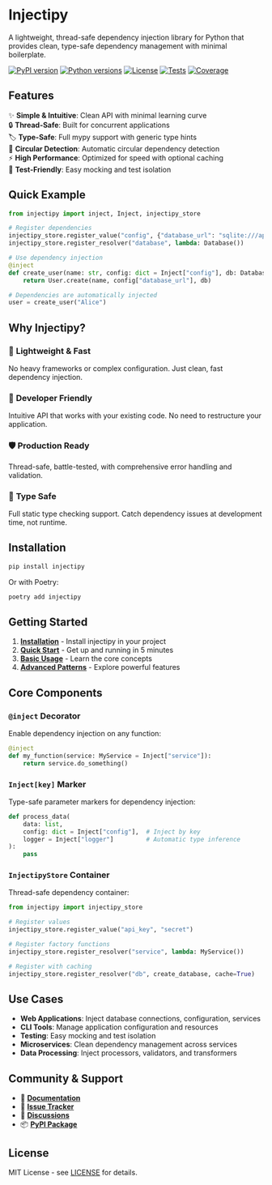 # Injectipy

A lightweight, thread-safe dependency injection library for Python that provides clean, type-safe dependency management with minimal boilerplate.

[![PyPI version](https://badge.fury.io/py/injectipy.svg)](https://badge.fury.io/py/injectipy)
[![Python versions](https://img.shields.io/pypi/pyversions/injectipy.svg)](https://pypi.org/project/injectipy/)
[![License](https://img.shields.io/github/license/Wimonder/injectipy.svg)](https://github.com/Wimonder/injectipy/blob/main/LICENSE)
[![Tests](https://github.com/Wimonder/injectipy/workflows/CI/badge.svg)](https://github.com/Wimonder/injectipy/actions)
[![Coverage](https://codecov.io/gh/Wimonder/injectipy/branch/main/graph/badge.svg)](https://codecov.io/gh/Wimonder/injectipy)

## Features

✨ **Simple & Intuitive**: Clean API with minimal learning curve  
🔒 **Thread-Safe**: Built for concurrent applications  
🏷️ **Type-Safe**: Full mypy support with generic type hints  
🔄 **Circular Detection**: Automatic circular dependency detection  
⚡ **High Performance**: Optimized for speed with optional caching  
🧪 **Test-Friendly**: Easy mocking and test isolation  

## Quick Example

```python
from injectipy import inject, Inject, injectipy_store

# Register dependencies
injectipy_store.register_value("config", {"database_url": "sqlite:///app.db"})
injectipy_store.register_resolver("database", lambda: Database())

# Use dependency injection
@inject
def create_user(name: str, config: dict = Inject["config"], db: Database = Inject["database"]):
    return User.create(name, config["database_url"], db)

# Dependencies are automatically injected
user = create_user("Alice")
```

## Why Injectipy?

### 🚀 **Lightweight & Fast**
No heavy frameworks or complex configuration. Just clean, fast dependency injection.

### 🔧 **Developer Friendly** 
Intuitive API that works with your existing code. No need to restructure your application.

### 🛡️ **Production Ready**
Thread-safe, battle-tested, with comprehensive error handling and validation.

### 🎯 **Type Safe**
Full static type checking support. Catch dependency issues at development time, not runtime.

## Installation

```bash
pip install injectipy
```

Or with Poetry:

```bash
poetry add injectipy
```

## Getting Started

1. **[Installation](installation.md)** - Install injectipy in your project
2. **[Quick Start](quickstart.md)** - Get up and running in 5 minutes  
3. **[Basic Usage](basic-usage.md)** - Learn the core concepts
4. **[Advanced Patterns](advanced-patterns.md)** - Explore powerful features

## Core Components

### `@inject` Decorator
Enable dependency injection on any function:

```python
@inject
def my_function(service: MyService = Inject["service"]):
    return service.do_something()
```

### `Inject[key]` Marker
Type-safe parameter markers for dependency injection:

```python
def process_data(
    data: list,
    config: dict = Inject["config"],  # Inject by key
    logger = Inject["logger"]         # Automatic type inference
):
    pass
```

### `InjectipyStore` Container
Thread-safe dependency container:

```python
from injectipy import injectipy_store

# Register values
injectipy_store.register_value("api_key", "secret")

# Register factory functions  
injectipy_store.register_resolver("service", lambda: MyService())

# Register with caching
injectipy_store.register_resolver("db", create_database, cache=True)
```

## Use Cases

- **Web Applications**: Inject database connections, configuration, services
- **CLI Tools**: Manage application configuration and resources  
- **Testing**: Easy mocking and test isolation
- **Microservices**: Clean dependency management across services
- **Data Processing**: Inject processors, validators, and transformers

## Community & Support

- 📖 **[Documentation](https://wimonder.github.io/injectipy/)**
- 🐛 **[Issue Tracker](https://github.com/Wimonder/injectipy/issues)**
- 💬 **[Discussions](https://github.com/Wimonder/injectipy/discussions)**
- 📦 **[PyPI Package](https://pypi.org/project/injectipy/)**

## License

MIT License - see [LICENSE](https://github.com/Wimonder/injectipy/blob/main/LICENSE) for details.
